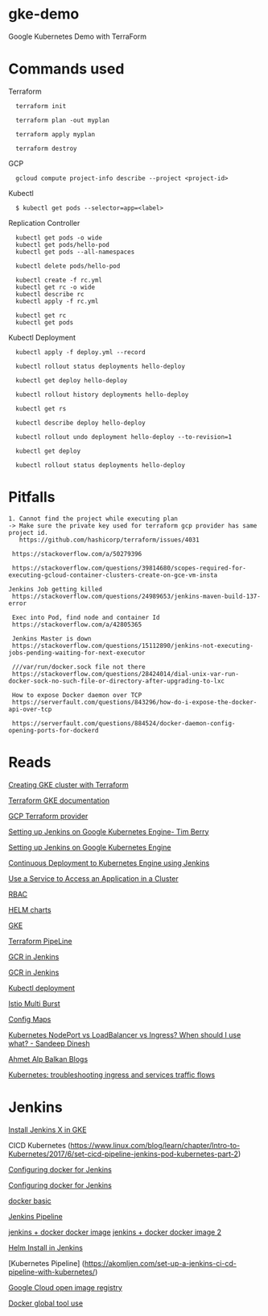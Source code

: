 # gke-demo
Google Kubernetes Demo with TerraForm

# Commands used
  Terraform
  
      terraform init

      terraform plan -out myplan

      terraform apply myplan
      
      terraform destroy

  GCP
      
      gcloud compute project-info describe --project <project-id>
      
  Kubectl
      
      $ kubectl get pods --selector=app=<label>
      
   Replication Controller
      
      kubectl get pods -o wide
      kubectl get pods/hello-pod
      kubectl get pods --all-namespaces

      kubectl delete pods/hello-pod

      kubectl create -f rc.yml
      kubectl get rc -o wide
      kubectl describe rc
      kubectl apply -f rc.yml

      kubectl get rc
      kubectl get pods
      
   Kubectl Deployment
   
      kubectl apply -f deploy.yml --record

      kubectl rollout status deployments hello-deploy

      kubectl get deploy hello-deploy

      kubectl rollout history deployments hello-deploy

      kubectl get rs

      kubectl describe deploy hello-deploy

      kubectl rollout undo deployment hello-deploy --to-revision=1

      kubectl get deploy

      kubectl rollout status deployments hello-deploy
      
      
# Pitfalls
    1. Cannot find the project while executing plan
    -> Make sure the private key used for terraform gcp provider has same project id.
       https://github.com/hashicorp/terraform/issues/4031
   
     https://stackoverflow.com/a/50279396
     
     https://stackoverflow.com/questions/39814680/scopes-required-for-executing-gcloud-container-clusters-create-on-gce-vm-insta
    
    Jenkins Job getting killed
     https://stackoverflow.com/questions/24989653/jenkins-maven-build-137-error
     
     Exec into Pod, find node and container Id
     https://stackoverflow.com/a/42805365
     
     Jenkins Master is down
     https://stackoverflow.com/questions/15112890/jenkins-not-executing-jobs-pending-waiting-for-next-executor
     
     ///var/run/docker.sock file not there
     https://stackoverflow.com/questions/28424014/dial-unix-var-run-docker-sock-no-such-file-or-directory-after-upgrading-to-lxc
    
     How to expose Docker daemon over TCP
     https://serverfault.com/questions/843296/how-do-i-expose-the-docker-api-over-tcp
     
     https://serverfault.com/questions/884524/docker-daemon-config-opening-ports-for-dockerd

# Reads
[Creating GKE cluster with Terraform](https://medium.com/@timhberry/learn-terraform-by-deploying-a-google-kubernetes-engine-cluster-a29071d9a6c2)

[Terraform GKE documentation](https://www.terraform.io/docs/providers/google/r/container_cluster.html)

[GCP Terraform provider](https://www.terraform.io/docs/providers/google/index.html)

[Setting up Jenkins on Google Kubernetes Engine- Tim Berry](https://medium.com/@timhberry/deploy-jenkins-to-google-kubernetes-engine-with-helm-60e0a4d7de93)

[Setting up Jenkins on Google Kubernetes Engine](https://cloud.google.com/solutions/jenkins-on-kubernetes-engine-tutorial)

[Continuous Deployment to Kubernetes Engine using Jenkins](https://cloud.google.com/solutions/continuous-delivery-jenkins-kubernetes-engine)

[Use a Service to Access an Application in a Cluster](https://kubernetes.io/docs/tasks/access-application-cluster/service-access-application-cluster/)

[RBAC](https://kubernetes.io/docs/reference/access-authn-authz/rbac/)

[HELM charts](https://github.com/helm/charts/tree/master/stable)

[GKE](https://medium.com/@timhberry/deploy-a-highly-available-shared-storage-service-in-google-kubernetes-engine-with-regional-bbc87276c8ea)

[Terraform PipeLine](https://medium.com/@timhberry/terraform-pipelines-in-jenkins-47267129ff06)

[GCR in Jenkins](https://itnext.io/setup-jenkins-with-google-container-registry-2f8d39aaa275)

[GCR in Jenkins](https://medium.com/google-cloud/how-to-push-docker-image-to-google-container-registry-gcr-through-jenkins-job-52b9d5ce9f7f)

[Kubectl deployment](https://cloud.google.com/kubernetes-engine/docs/tutorials/http-balancer)

[Istio Multi Burst](https://codelabs.developers.google.com/codelabs/istio-multi-burst/?source=post_page---------------------------#2)

[Config Maps](https://dzone.com/articles/configuring-spring-boot-on-kubernetes-with-configm)

[Kubernetes NodePort vs LoadBalancer vs Ingress? When should I use what? - Sandeep Dinesh](https://medium.com/google-cloud/kubernetes-nodeport-vs-loadbalancer-vs-ingress-when-should-i-use-what-922f010849e0)

[Ahmet Alp Balkan Blogs](https://medium.com/@ahmetb)

[Kubernetes: troubleshooting ingress and services traffic flows](https://medium.com/@ManagedKube/kubernetes-troubleshooting-ingress-and-services-traffic-flows-547ea867b120)




# Jenkins 
[Install Jenkins X in GKE](https://jenkins-x.io/getting-started/jenkins-x-gke-install-with-bot/)

CICD  Kubernetes (https://www.linux.com/blog/learn/chapter/Intro-to-Kubernetes/2017/6/set-cicd-pipeline-jenkins-pod-kubernetes-part-2)

[Configuring docker for Jenkins](https://devopscube.com/jenkins-master-build-slaves-docker-container/)

[Configuring docker for Jenkins](https://medium.com/@elisegev/build-create-docker-images-continuously-with-jenkins-b64dc717e8f1)

[docker basic](https://docs.docker.com/articles/basics/)

[Jenkins Pipeline](https://www.youtube.com/watch?v=W-kCSO2YyVE)

[jenkins + docker docker image](https://github.com/shazChaudhry/docker-jenkins.git)
[jenkins + docker docker image 2](https://github.com/cognitiaclaeves/docker-jenkins2-dkr/blob/master/Dockerfile)

[Helm Install in Jenkins](https://github.com/camptocamp/jenkins-lib-helm/blob/master/src/com/camptocamp/Helm.groovy)

[Kubernetes Pipeline] (https://akomljen.com/set-up-a-jenkins-ci-cd-pipeline-with-kubernetes/)

[Google Cloud open image registry](https://console.cloud.google.com/gcr/images/cloud-solutions-images/GLOBAL)

[Docker global tool use](https://support.cloudbees.com/hc/en-us/articles/230922468-Pipeline-I-would-like-to-use-Docker-CLI-inside-of-a-Pipeline-job)
